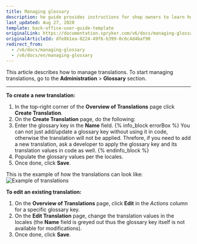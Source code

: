 ```yaml
---
title: Managing glossary
description: he guide provides instructions for shop owners to learn how to create and handle information in different languages in the Back Office.
last_updated: Aug 27, 2020
template: back-office-user-guide-template
originalLink: https://documentation.spryker.com/v6/docs/managing-glossary
originalArticleId: dfe8b1ea-0224-49f6-b399-0c6c4d4baf90
redirect_from:
  - /v6/docs/managing-glossary
  - /v6/docs/en/managing-glossary
---
```


This article describes how to manage translations.
To start managing translations, go to the **Administration** > **Glossary** section.
***
**To create a new translation:**

1. In the top-right corner of the **Overview of Translations** page click **Create Translation**.
2. On the **Create Translation** page, do the following:
3. Enter the glossary key in the **Name** field.
{% info_block errorBox %}
You can not just add/update a glossary key without using it in code, otherwise the translation will not be applied. Threfore, if you need to add a new translation, ask a developer to apply the glossary key and its translation values in code as well. 
{% endinfo_block %}
4. Populate the glossary values per the locales.
5. Once done, click **Save**.

This is the example of how the translations can look like:
![Example of translations](https://spryker.s3.eu-central-1.amazonaws.com/docs/User+Guides/Back+Office+User+Guides/Glossary/Managing+Glossary/managing-glossary.png) 

**To edit an existing translation:**

1. On the **Overview of Translations** page, click **Edit** in the _Actions_ column for a specific glossary key.
2. On the **Edit Translation** page, change the translation values in the locales (the **Name** field is greyed out thus the glossary key itself is not available for modifications).
3. Once done, click **Save**.

